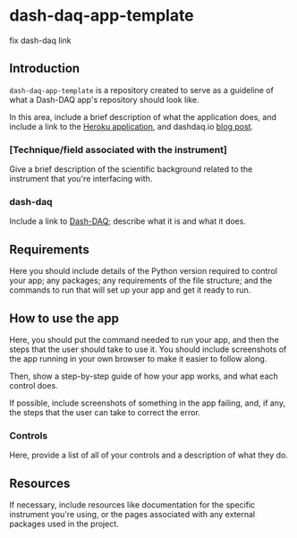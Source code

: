 # dash-daq-app-template

fix dash-daq link


## Introduction
`dash-daq-app-template` is a repository created to serve as a guideline of what a Dash-DAQ app's repository should look like.

In this area, include a brief description of what the application does, and include a link to the [Heroku application](http://dash-daq-stepper-motor.herokuapp.com/), and dashdaq.io [blog post](https://www.dashdaq.io/stepper-motor-control-in-python). 

### [Technique/field associated with the instrument]
Give a brief description of the scientific background related to the instrument that you're interfacing with.

### dash-daq
Include a link to [Dash-DAQ](http://dash-daq.netlify.com/#about); describe what it is and what it does.


## Requirements
Here you should include details of the Python version required to control your app; any packages; any requirements of the file structure; and the commands to run that will set up your app and get it ready to run.

## How to use the app
Here, you should put the command needed to run your app, and then the steps that the user should take to use it. You should include screenshots of the app running in your own browser to make it easier to follow along. 

Then, show a step-by-step guide of how your app works, and what each control does.

If possible, include screenshots of something in the app failing, and, if any, the steps that the user can take to correct the error. 

### Controls
Here, provide a list of all of your controls and a description of what they do.


## Resources
If necessary, include resources like documentation for the specific instrument you're using, or the pages associated with any external packages used in the project. 

